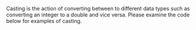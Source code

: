 Casting is the action of converting between to different data types such as converting an integer to a double and vice versa. Please examine the code below for examples of casting.

